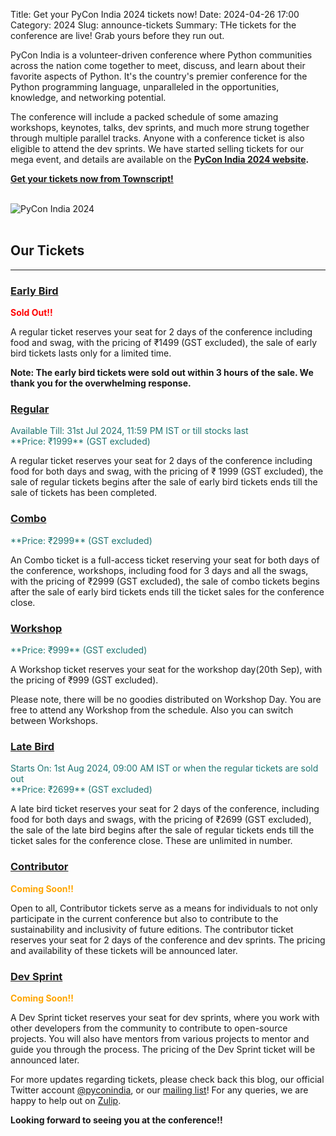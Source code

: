 Title: Get your PyCon India 2024 tickets now!
Date: 2024-04-26 17:00
Category: 2024
Slug: announce-tickets
Summary: THe tickets for the conference are live! Grab yours before they run out.

PyCon India is a volunteer-driven conference where Python communities across the nation come together to meet, discuss, and learn about their favorite aspects of Python. It's the country's premier conference for the Python programming language, unparalleled in the opportunities, knowledge, and networking potential.

The conference will include a packed schedule of some amazing workshops, keynotes, talks, dev sprints, and much more strung together through multiple parallel tracks. Anyone with a conference ticket is also eligible to attend the dev sprints.
We have started selling tickets for our mega event, and details are available on the **[PyCon India 2024 website](https://in.pycon.org/2024/).**

**[Get your tickets now from Townscript!](https://konfhub.com/pyconindia2024)**

<br/>
<div class="text-center">
  <a href="https://konfhub.com/pyconindia2024" target="_blank" style="border: none; text-decoration: none;">
    <img src="{static}/theme/images/tickets.svg" alt="PyCon India 2024" class="img-fluid responsive-image">
  </a>
</div>
<br/>

## **Our Tickets**
<hr>

### <u>Early Bird</u>

<span style="color: #FF0000;">**Sold Out!!**</span>

A regular ticket reserves your seat for 2 days of the conference including food and swag, with the pricing of ₹1499 (GST excluded), the sale of early bird tickets lasts only for a limited time.

**Note: The early bird tickets were sold out within 3 hours of the sale. We thank you for the overwhelming response.**

### <u>Regular</u>

<span style="color: #1f7471;">
Available Till: 31st Jul 2024, 11:59 PM IST or till stocks last
<br />
**Price: ₹1999** (GST excluded)
</span>

A regular ticket reserves your seat for 2 days of the conference including food for both days and swag, with the pricing of ₹ 1999 (GST excluded), the sale of regular tickets begins after the sale of early bird tickets ends till the sale of tickets has been completed.

### <u>Combo</u>

<span style="color: #1f7471;">
**Price: ₹2999** (GST excluded)
</span>

An Combo ticket is a full-access ticket reserving your seat for both days of the conference, workshops, including food for 3 days and all the swags, with the pricing of ₹2999 (GST excluded), the sale of combo tickets begins after the sale of early bird tickets ends till the ticket sales for the conference close.

### <u>Workshop</u>

<span style="color: #1f7471;">
**Price: ₹999** (GST excluded)
</span>

A Workshop ticket reserves your seat for the workshop day(20th Sep), with the pricing of ₹999 (GST excluded).

Please note, there will be no goodies distributed on Workshop Day. You are free to attend any Workshop from the schedule. Also you can switch between Workshops.

### <u>Late Bird</u>

<span style="color: #1f7471;">
Starts On: 1st Aug 2024, 09:00 AM IST or when the regular tickets are sold out
<br />
**Price: ₹2699** (GST excluded)
</span>

A late bird ticket reserves your seat for 2 days of the conference, including food for both days and swags, with the pricing of ₹2699 (GST excluded), the sale of the late bird begins after the sale of regular tickets ends till the ticket sales for the conference close. These are unlimited in number.

### <u>Contributor</u>

<span style="color: #FFA500; font-weight: bold;">
Coming Soon!!
</span>

Open to all, Contributor tickets serve as a means for individuals to not only participate in the current conference but also to contribute to the sustainability and inclusivity of future editions. The contributor ticket reserves your seat for 2 days of the conference and dev sprints. The pricing and availability of these tickets will be announced later.

### <u>Dev Sprint</u>

<span style="color: #FFA500; font-weight: bold;">
Coming Soon!!
</span>

A Dev Sprint ticket reserves your seat for dev sprints, where you work with other developers from the community to contribute to open-source projects. You will also have mentors from various projects to mentor and guide you through the process. The pricing of the Dev Sprint ticket will be announced later.


For more updates regarding tickets, please check back this blog, our official Twitter account [@pyconindia](https://twitter.com/pyconindia/), or our [mailing list](https://mail.python.org/mailman/listinfo/inpycon)! For any queries, we are happy to help out on [Zulip](https://pyconindia.zulipchat.com/).

**Looking forward to seeing you at the conference!!**
